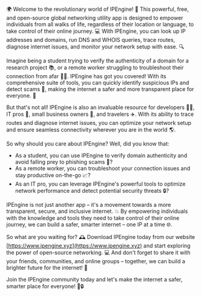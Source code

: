 🌍 Welcome to the revolutionary world of IPEngine! 🎉 This powerful, free, and open-source global networking utility app is designed to empower individuals from all walks of life, regardless of their location or language, to take control of their online journey. 💻 With IPEngine, you can look up IP addresses and domains, run DNS and WHOIS queries, trace routes, diagnose internet issues, and monitor your network setup with ease. 🔍

Imagine being a student trying to verify the authenticity of a domain for a research project 📚, or a remote worker struggling to troubleshoot their connection from afar 🏃‍♀️. IPEngine has got you covered! With its comprehensive suite of tools, you can quickly identify suspicious IPs and detect scams 🚫, making the internet a safer and more transparent place for everyone. 💪

But that's not all! IPEngine is also an invaluable resource for developers 👩‍💻, IT pros 💼, small business owners 🏢, and travelers ✈️. With its ability to trace routes and diagnose internet issues, you can optimize your network setup and ensure seamless connectivity wherever you are in the world 🌎.

So why should you care about IPEngine? Well, did you know that:

* As a student, you can use IPEngine to verify domain authenticity and avoid falling prey to phishing scams 👀?
* As a remote worker, you can troubleshoot your connection issues and stay productive on-the-go 📈?
* As an IT pro, you can leverage IPEngine's powerful tools to optimize network performance and detect potential security threats 🔒?

IPEngine is not just another app – it's a movement towards a more transparent, secure, and inclusive internet. 💥 By empowering individuals with the knowledge and tools they need to take control of their online journey, we can build a safer, smarter internet – one IP at a time 🌐.

So what are you waiting for? 🕰️ Download IPEngine today from our website [https://www.ipengine.xyz](https://www.ipengine.xyz) and start exploring the power of open-source networking. 💻 And don't forget to share it with your friends, communities, and online groups – together, we can build a brighter future for the internet! 🌟

Join the IPEngine community today and let's make the internet a safer, smarter place for everyone! 🎉🔒